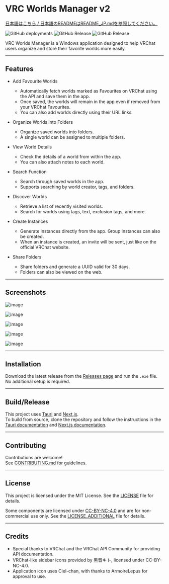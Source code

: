 # VRC Worlds Manager v2

[日本語はこちら / 日本語のREADMEはREADME_JP.mdを参照してください。](./README_JP.md)

![GitHub deployments](https://img.shields.io/github/deployments/Raifa21/VRC-Worlds-Manager-v2/release?style=flat)
![GitHub Release](https://img.shields.io/github/v/release/Raifa21/VRC-Worlds-Manager-v2?label=Stable)
![GitHub Release](https://img.shields.io/github/v/release/Raifa21/VRC-Worlds-Manager-v2?include_prereleases&label=Pre-Release)

VRC Worlds Manager is a Windows application designed to help VRChat users organize and store their favorite worlds more easily.

---

## Features

- Add Favourite Worlds
  - Automatically fetch worlds marked as Favourites on VRChat using the API and save them in the app.
  - Once saved, the worlds will remain in the app even if removed from your VRChat Favourites.
  - You can also add worlds directly using their URL links.

- Organize Worlds into Folders
  - Organize saved worlds into folders.
  - A single world can be assigned to multiple folders.

- View World Details
  - Check the details of a world from within the app.
  - You can also attach notes to each world.

- Search Function
  - Search through saved worlds in the app.
  - Supports searching by world creator, tags, and folders.

- Discover Worlds
  - Retrieve a list of recently visited worlds.
  - Search for worlds using tags, text, exclusion tags, and more.

- Create Instances
  - Generate instances directly from the app. Group instances can also be created.
  - When an instance is created, an invite will be sent, just like on the official VRChat website.

- Share Folders
  - Share folders and generate a UUID valid for 30 days.
  - Folders can also be viewed on the web.

---

## Screenshots

![image](https://github.com/user-attachments/assets/13e36a5b-0ea4-4d80-ba9d-ed7dde811abd)

![image](https://github.com/user-attachments/assets/5b30cca7-b62c-4f11-b342-2ebbabcf0089)

![image](https://github.com/user-attachments/assets/94a6ed0e-2828-484e-99d4-17fc9039fc44)

![image](https://github.com/user-attachments/assets/8f567d9d-49eb-4e6b-a6d2-f65bf08cda84)

![image](https://github.com/user-attachments/assets/d45f8363-b5d7-4a3b-8a94-d4cd39fdb372)


---

## Installation

Download the latest release from the [Releases page](https://github.com/Raifa21/VRC-Worlds-Manager-v2/releases) and run the `.exe` file.  
No additional setup is required.

---

## Build/Release

This project uses [Tauri](https://tauri.app/) and [Next.js](https://nextjs.org/).  
To build from source, clone the repository and follow the instructions in the [Tauri documentation](https://tauri.app/v1/guides/getting-started/prerequisites/) and [Next.js documentation](https://nextjs.org/docs).

---

## Contributing

Contributions are welcome!  
See [CONTRIBUTING.md](CONTRIBUTING.md) for guidelines.

---

## License

This project is licensed under the MIT License. See the [LICENSE](LICENSE) file for details.

Some components are licensed under [CC-BY-NC-4.0](https://creativecommons.org/licenses/by-nc/4.0/) and are for non-commercial use only. See the [LICENSE_ADDITIONAL](LICENSE_ADDITIONAL) file for details.

---

## Credits

- Special thanks to VRChat and the VRChat API Community for providing API documentation.
- VRChat-like sidebar icons provided by 黒音キト, licensed under CC-BY-NC-4.0.
- Application icon uses Ciel-chan, with thanks to ArmoireLepus for approval to use.

